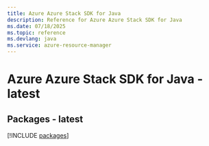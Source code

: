 ```yaml
---
title: Azure Azure Stack SDK for Java
description: Reference for Azure Azure Stack SDK for Java
ms.date: 07/18/2025
ms.topic: reference
ms.devlang: java
ms.service: azure-resource-manager
---
```

# Azure Azure Stack SDK for Java - latest
## Packages - latest
[!INCLUDE [packages](azure-stack-index.md)]